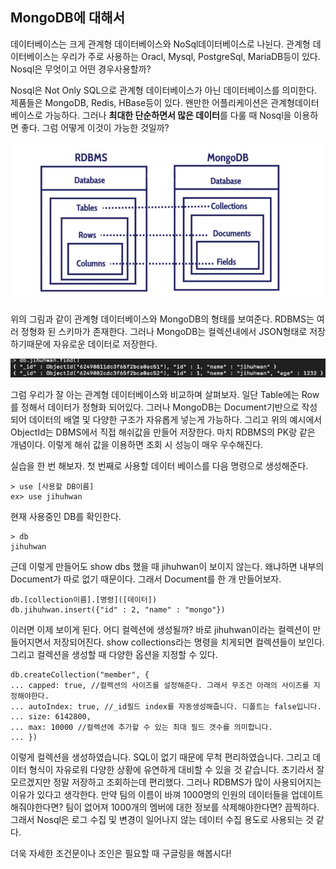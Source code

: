 ## MongoDB에 대해서

데이터베이스는 크게 관계형 데이터베이스와 NoSql데이터베이스로 나뉜다. 관계형 데이터베이스는 우리가 주로 사용하는 Oracl, Mysql, PostgreSql, MariaDB등이 있다. Nosql은 무엇이고 어떤 경우사용할까?

Nosql은 Not Only SQL으로 관계형 데이터베이스가 아닌 데이터베이스를 의미한다.
제품들은 MongoDB, Redis, HBase등이 있다. 왠만한 어플리케이션은 관계형데이터베이스로 가능하다. 그러나 **최대한 단순하면서 많은 데이터**를 다룰 때 Nosql을 이용하면 좋다.
그럼 어떻게 이것이 가능한 것일까? 

![](img/사진1.png)

위의 그림과 같이 관계형 데이터베이스와 MongoDB의 형태를 보여준다.
RDBMS는 여러 정형화 된 스키마가 존재한다. 그러나 MongoDB는 컬렉션내에서 JSON형태로 저장하기때문에 자유로운 데이터로 저장한다.

![](img/사진2.png)

그럼 우리가 잘 아는 관계형 데이터베이스와 비교하며 살펴보자. 일단 Table에는 Row를 정해서 데이터가 정형화 되어있다.
그러나 MongoDB는 Document기반으로 작성되어 데이터의 배열 및 다양한 구조가 자유롭게 넣는게 가능하다.
그리고 위의 예시에서 ObjectId는 DBMS에서 직접 해쉬값을 만들어 저장한다. 마치 RDBMS의 PK랑 같은 개념이다. 이렇게 해쉬 값을 이용하면 조회 시 성능이 매우 우수해진다.

실습을 한 번 해보자.
첫 번째로 사용할 데이터 베이스를 다음 명령으로 생성해준다.

```
> use [사용할 DB이름]
ex> use jihuhwan
```

현재 사용중인 DB를 확인한다.
```
> db
jihuhwan
```
근데 이렇게 만들어도 show dbs 했을 때 jihuhwan이 보이지 않는다. 왜냐하면 내부의 Document가 따로 없기 때문이다.
그래서 Document를 한 개 만들어보자.

```
db.[collection이름].[명령]([데이터])
db.jihuhwan.insert({"id" : 2, "name" : "mongo"})
```

이러면 이제 보이게 된다. 어디 컬렉션에 생성될까? 바로 jihuhwan이라는 컬렉션이 만들어지면서 저장되어진다.
show collections라는 명령을 치게되면 컬렉션들이 보인다. 그리고 컬렉션을 생성할 때 다양한 옵션을 지정할 수 있다.

```
db.createCollection("member", {
... capped: true, //컬렉션의 사이즈를 설정해준다. 그래서 무조건 아래의 사이즈를 지정해야한다.
... autoIndex: true, //_id필드 index를 자동생성해줍니다. 디폴트는 false입니다.
... size: 6142800,
... max: 10000 //컬렉션에 추가할 수 있는 최대 필드 갯수를 의미합니다.
... })
```

이렇게 컬렉션을 생성하였습니다. SQL이 없기 때문에 무척 편리하였습니다. 그리고 데이터 형식이 자유로워 다양한 상황에 유연하게 대비할 수 있을 것 같습니다.
초기라서 잘 모르겠지만 정말 저장하고 조회하는데 편리했다. 그러나 RDBMS가 많이 사용되어지는 이유가 있다고 생각한다.
만약 팀의 이름이 바껴 1000명의 인원의 데이터들을 업데이트 해줘야한다면? 팀이 없어져 1000개의 멤버에 대한 정보를 삭제해야한다면?
끔찍하다. 그래서 Nosql은 로그 수집 및 변경이 일어나지 않는 데이터 수집 용도로 사용되는 것 같다.

더욱 자세한 조건문이나 조인은 필요할 때 구글링을 해봅시다!

